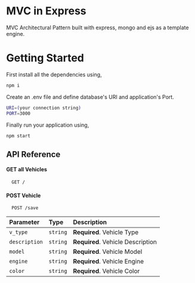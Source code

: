 # MVC in Express 
MVC Architectural Pattern built with express, mongo and ejs as a template engine.

# Getting Started

First install all the dependencies using,
```bash
npm i
```
Create an .env file and define database's URI and application's Port.
```bash
URI=(your connection string)
PORT=3000
```

Finally run your application using,
```bash
npm start
```

## API Reference

#### GET all Vehicles

```http
  GET /
```

#### POST Vehicle

```http
  POST /save
```

| Parameter | Type     | Description                |
| :-------- | :------- | :------------------------- |
| `v_type` | `string` | **Required**. Vehicle Type |
| `description` | `string` | **Required**. Vehicle Description |
| `model` | `string` | **Required**. Vehicle Model |
| `engine` | `string` | **Required**. Vehicle Engine |
| `color` | `string` | **Required**. Vehicle Color |

